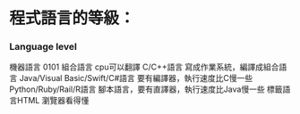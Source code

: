 # 程式語言的等級：
### Language level
機器語言 0101
組合語言 cpu可以翻譯
C/C++語言 寫成作業系統，編譯成組合語言
Java/Visual Basic/Swift/C#語言 要有編譯器，執行速度比C慢一些
Python/Ruby/Rail/R語言 腳本語言，要有直譯器，執行速度比Java慢一些
標籤語言HTML 瀏覽器看得懂